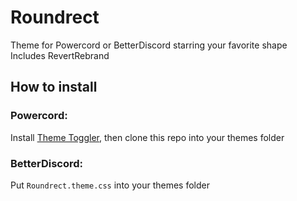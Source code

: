 # Roundrect
Theme for Powercord or BetterDiscord starring your favorite shape  
Includes RevertRebrand
## How to install
### Powercord: 
Install [Theme Toggler](https://github.com/redstonekasi/theme-toggler), then clone this repo into your themes folder
### BetterDiscord:
Put `Roundrect.theme.css` into your themes folder
